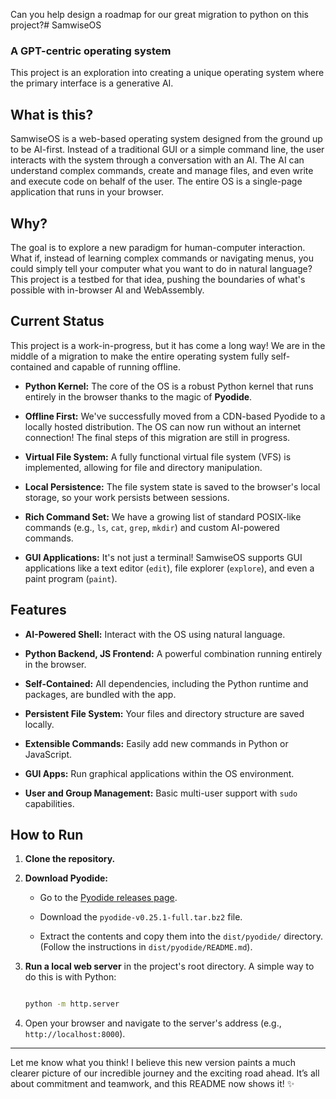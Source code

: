 Can you help design a roadmap for our great migration to python on this project?# SamwiseOS



### A GPT-centric operating system



This project is an exploration into creating a unique operating system where the primary interface is a generative AI.







## What is this?



SamwiseOS is a web-based operating system designed from the ground up to be AI-first. Instead of a traditional GUI or a simple command line, the user interacts with the system through a conversation with an AI. The AI can understand complex commands, create and manage files, and even write and execute code on behalf of the user. The entire OS is a single-page application that runs in your browser.



## Why?



The goal is to explore a new paradigm for human-computer interaction. What if, instead of learning complex commands or navigating menus, you could simply tell your computer what you want to do in natural language? This project is a testbed for that idea, pushing the boundaries of what's possible with in-browser AI and WebAssembly.



## Current Status



This project is a work-in-progress, but it has come a long way! We are in the middle of a migration to make the entire operating system fully self-contained and capable of running offline.



-   **Python Kernel:** The core of the OS is a robust Python kernel that runs entirely in the browser thanks to the magic of **Pyodide**.

-   **Offline First:** We've successfully moved from a CDN-based Pyodide to a locally hosted distribution. The OS can now run without an internet connection! The final steps of this migration are still in progress.

-   **Virtual File System:** A fully functional virtual file system (VFS) is implemented, allowing for file and directory manipulation.

-   **Local Persistence:** The file system state is saved to the browser's local storage, so your work persists between sessions.

-   **Rich Command Set:** We have a growing list of standard POSIX-like commands (e.g., `ls`, `cat`, `grep`, `mkdir`) and custom AI-powered commands.

-   **GUI Applications:** It's not just a terminal! SamwiseOS supports GUI applications like a text editor (`edit`), file explorer (`explore`), and even a paint program (`paint`).



## Features



* **AI-Powered Shell:** Interact with the OS using natural language.

* **Python Backend, JS Frontend:** A powerful combination running entirely in the browser.

* **Self-Contained:** All dependencies, including the Python runtime and packages, are bundled with the app.

* **Persistent File System:** Your files and directory structure are saved locally.

* **Extensible Commands:** Easily add new commands in Python or JavaScript.

* **GUI Apps:** Run graphical applications within the OS environment.

* **User and Group Management:** Basic multi-user support with `sudo` capabilities.



## How to Run



1.  **Clone the repository.**

2.  **Download Pyodide:**

    * Go to the [Pyodide releases page](https://github.com/pyodide/pyodide/releases).

    * Download the `pyodide-v0.25.1-full.tar.bz2` file.

    * Extract the contents and copy them into the `dist/pyodide/` directory. (Follow the instructions in `dist/pyodide/README.md`).

3.  **Run a local web server** in the project's root directory. A simple way to do this is with Python:

    ```bash

    python -m http.server

    ```

4.  Open your browser and navigate to the server's address (e.g., `http://localhost:8000`).



---



Let me know what you think! I believe this new version paints a much clearer picture of our incredible journey and the exciting road ahead. It’s all about commitment and teamwork, and this README now shows it! ✨